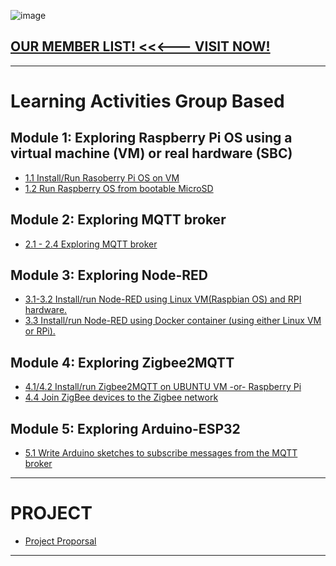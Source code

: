 ![image](https://user-images.githubusercontent.com/109336369/194469948-533a8f06-f5c9-4425-b756-1aab5f199e0d.png)

## [OUR MEMBER LIST!  <<<--- VISIT NOW!](memberPage.md)

* * * 

# Learning Activities Group Based

## Module 1: Exploring Raspberry Pi OS using a virtual machine (VM) or real hardware (SBC)
* [1.1 Install/Run Rasoberry Pi OS on VM](1-1raspVM.md)
* [1.2 Run Raspberry OS from bootable MicroSD](1-2PiImage.md)

## Module 2: Exploring MQTT broker

* [2.1 - 2.4 Exploring MQTT broker ](2-1Mqtt.md)

## Module 3: Exploring Node-RED
* [3.1-3.2 Install/run Node-RED using Linux VM(Raspbian OS) and RPI hardware.](3-1noderedVM.md)
* [3.3  Install/run Node-RED using Docker container (using either Linux VM or RPi).](3-3noderedDocker.md)

## Module 4: Exploring Zigbee2MQTT
* [4.1/4.2 Install/run Zigbee2MQTT on UBUNTU VM -or- Raspberry Pi](4-1zigbee2mqttonvm.md)
* [4.4 Join ZigBee devices to the Zigbee network ](4-4connectZigbeeDevice.md)

## Module 5: Exploring Arduino-ESP32
* [5.1 Write Arduino sketches to subscribe messages from the MQTT broker](5-1esp32_to_mqttbroker.md)

* * *

# PROJECT 

* [Project Proporsal](/Mini-Project/work_log_1.md)





* * *


